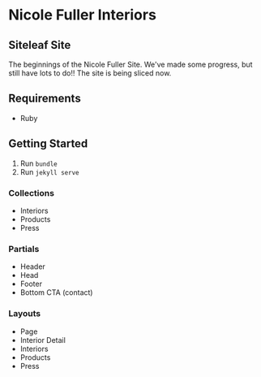 # Nicole Fuller Interiors
## Siteleaf Site

The beginnings of the Nicole Fuller Site. We've made some progress, but still have lots to do!! The site is being sliced now.

## Requirements
- Ruby

## Getting Started
1. Run `bundle`
1. Run `jekyll serve`

### Collections
- Interiors
- Products
- Press

### Partials
- Header
- Head
- Footer
- Bottom CTA (contact)

### Layouts
- Page
- Interior Detail
- Interiors
- Products
- Press
